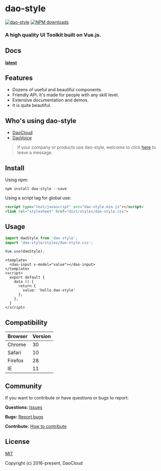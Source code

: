 # dao-style
[![dao-style](https://img.shields.io/npm/v/dao-style.svg?style=flat-square)](https://www.npmjs.org/package/dao-style)
[![NPM downloads](https://img.shields.io/npm/dt/dao-style.svg?style=flat-square)](https://npmjs.org/package/dao-style)

### A high quality UI Toolkit built on Vue.js.

## Docs

**[latest](docs)**

## Features

- Dozens of useful and beautiful components.
- Friendly API. It's made for people with any skill level.
- Extensive documentation and demos.
- It is quite beautiful.

## Who's using dao-style

- [DaoCloud](https://www.daocloud.io/)
- [DaoVoice](http://daovoice.io/)

> If your company or products use dao-style, welcome to click [here](https://github.com/DaoCloud/dao-style/issues/543) to leave a message.

## Install

Using npm:
```
npm install dao-style --save
```

Using a script tag for global use:

```html
<script type="text/javascript" src="dao-style.min.js"></script>
<link rel="stylesheet" href="dist/styles/dao-style.css">
```

## Usage
``` javascript
import daoStyle from 'dao-style';
import 'dao-style/styles/dao-style.css';

Vue.use(daoStyle);
```
```vue
<template>
  <dao-input v-model="value"></dao-input>
</template>
<script>
  export default {
    data () {
      return {
        value: 'hello dao-style'
      };
    },
  }
</script>
```

## Compatibility

|Browser|Version|
|--------|---------|
| Chrome| 30 |
| Safari| 10 |
| Firefox| 28 |
| IE     | 11 |

## Community

If you want to contribute or have questions or bugs to report:

**Questions:** [Issues](https://github.com/DaoCloud/dao-style/issues)  

**Bugs:** [Report bugs](https://github.com/DaoCloud/dao-style/issues/new)

**Contribute:** [How to contribute](https://github.com/DaoCloud/dao-style/docs/pr-spec.md)

## License
[MIT](http://opensource.org/licenses/MIT)

Copyright (c) 2016-present, DaoCloud
